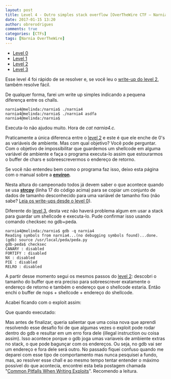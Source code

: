 ```yaml
---
layout: post
title: Level 4 - Outro simples stack overflow [OverTheWire CTF – Narnia]
date: 2017-01-15 13:20
author: obrerodrigues
comments: true
categories: [CTFs]
tags: [Narnia OverTheWire]
---
```

<ul>
    <li><a href="https://brerodrigues.github.io/ctfs/level-0-overthewire-ctf-narnia-write-up">Level 0</a></li>
    <li><a href="https://brerodrigues.github.io/ctfs/level-1-overthewire-ctf-narnia-write-up">Level 1</a></li>
    <li><a href="https://brerodrigues.github.io/ctfs/level-2-overthewire-ctf-narnia-write-up">Level 2</a></li>
    <li><a href="https://brerodrigues.github.io/ctfs/level-3-overthewire-ctf-narnia-write-up">Level 3</a></li>
</ul>

Esse level 4 foi rápido de se resolver e, se você leu o <a href="https://brerodrigues.github.io/ctfs/level-2-overthewire-ctf-narnia-write-up">write-up do level 2</a>, também resolve fácil.

De qualquer forma, farei um write up simples indicando a pequena diferença entre os challs.

```
narnia4@melinda:/narnia$ ./narnia4
narnia4@melinda:/narnia$ ./narnia4 asdfa
narnia4@melinda:/narnia$
```

Executa-lo não ajudou muito. Hora de <em>cat narnia4.c.</em>

<script src="https://gist.github.com/anonymous/d5c986fb7d5333a2a544660a0ac649f9.js"></script>

Praticamente a única diferenca entre o <a href="https://brerodrigues.github.io/ctfs/level-2-overthewire-ctf-narnia-write-up">level 2</a> e este é que ele enche de 0's as variáveis de ambiente. Mas com qual objetivo? Você pode perguntar. Com o objetivo de impossibilitar que guardemos um shellcode em alguma variável de ambiente e faça o programa executa-lo assim que estourarmos o buffer de chars e sobreescrevermos o endereço de retorno.

Se você não entendeu bem como o programa faz isso, deixo esta página com o manual sobre a <strong><a href="http://man7.org/linux/man-pages/man7/environ.7.html">environ</a></strong>.

Nesta altura do campeonado todos já devem saber o que acontece quando se usa <a href="http://www.cplusplus.com/reference/cstring/strcpy/"><strong>strcpy</strong></a> (linha 17 do código acima) para se copiar um conjunto de dados de tamanho desconhecido para uma variável de tamanho fixo (não sabe? <a href="https://brerodrigues.github.io/category/CTFs">Leia os write-ups desde o level 0</a>).

Diferente do <a href="https://brerodrigues.github.io/ctfs/level-3-overthewire-ctf-narnia-write-up">level 3</a>, desta vez não haverá problema algum em usar a stack para guardar um shellcode e executa-lo. Pude confirmar isso usando comando checksec no gdb+peda.

```
narnia4@melinda:/narnia$ gdb -q narnia4
Reading symbols from narnia4...(no debugging symbols found)...done.
(gdb) source /usr/local/peda/peda.py
gdb-peda$ checksec
CANARY : disabled
FORTIFY : disabled
NX : disabled
PIE : disabled
RELRO : disabled
```

A partir desse momento segui os mesmos passos do <a href="https://brerodrigues.github.io/ctfs/level-2-overthewire-ctf-narnia-write-up">level 2</a>: descobri o tamanho do buffer que era preciso para sobreescrever exatamente o endereço de retorno e também o endereço que o shellcode estaria. Então enchi o buffer de nops + shellcode + endereço do shellcode.

Acabei ficando com o exploit assim:

<script src="https://gist.github.com/nick-belane/3db7c8b59fdf406e2cecfd9649f83a23.js"></script>

Que quando executado:

<script src="https://gist.github.com/nick-belane/96c1e73b30ef26c4941400591d60cce2.js"></script>

Mas antes de finalizar, queria salientar que uma coisa nova que aprendi resolvendo esse desafio foi de que algumas vezes o exploit pode rodar dentro do gdb e resultar em um erro fora dele (illegal instruction ou coisa assim). Isso acontece porque o gdb joga umas variaveis de ambiente extras no stack, o que pode bagunçar com os endereços. Ou seja, no gdb vai ser um endereço e fora dele será outro. No passado fiquei confuso quando me deparei com esse tipo de comportamento mas nunca pesquisei a fundo, mas, ao resolver esse chall e ao mesmo tempo tentar entender o máximo possível do que acontecia, encontrei esta bela postagem chamada "<a href="http://www.mathyvanhoef.com/2012/11/common-pitfalls-when-writing-exploits.html">Common Pitfalls When Writing Exploits</a>". Recomendo a leitura.
